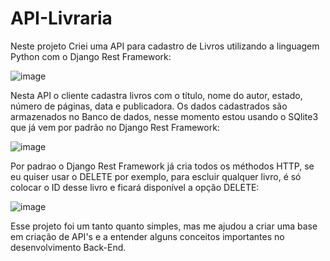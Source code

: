 # API-Livraria

Neste projeto Criei uma API para cadastro de Livros utilizando a linguagem Python com o Django Rest Framework:

![image](https://user-images.githubusercontent.com/104043012/179402521-c689891f-7f09-4402-a3dc-8226e9b0a1ec.png)

Nesta API o cliente cadastra livros com o título, nome do autor, estado, número de páginas, data  e publicadora.
Os dados cadastrados são armazenados no Banco de dados, nesse momento estou usando o SQlite3 que já vem por padrão no
Django Rest Framework:

![image](https://user-images.githubusercontent.com/104043012/179402797-96ccd942-8a72-430b-aea9-9b977696b1cc.png)


Por padrao o Django Rest Framework já cria todos os méthodos HTTP, se eu quiser usar o DELETE por exemplo, para
escluir qualquer livro, é só colocar o ID desse livro e ficará disponível a opção DELETE:

![image](https://user-images.githubusercontent.com/104043012/179402820-b8732c3c-db00-4e0b-85df-11463bdbf9ce.png)

Esse projeto foi um tanto quanto simples, mas me ajudou a criar uma base em criação de API's e a entender 
alguns conceitos importantes no desenvolvimento Back-End.
